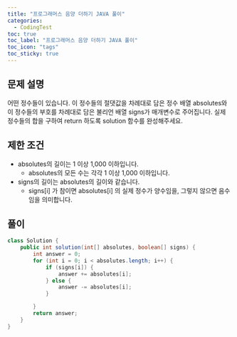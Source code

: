 ```yaml
---
title: "프로그래머스 음양 더하기 JAVA 풀이"
categories:
  - CodingTest
toc: true
toc_label: "프로그래머스 음양 더하기 JAVA 풀이"
toc_icon: "tags"
toc_sticky: true
---
```

## 문제 설명
어떤 정수들이 있습니다. 이 정수들의 절댓값을 차례대로 담은 정수 배열 absolutes와 이 정수들의 부호를 차례대로 담은 불리언 배열 signs가 매개변수로 주어집니다. 실제 정수들의 합을 구하여 return 하도록 solution 함수를 완성해주세요.

## 제한 조건
- absolutes의 길이는 1 이상 1,000 이하입니다.
  - absolutes의 모든 수는 각각 1 이상 1,000 이하입니다.
- signs의 길이는 absolutes의 길이와 같습니다.
  - signs[i] 가 참이면 absolutes[i] 의 실제 정수가 양수임을, 그렇지 않으면 음수임을 의미합니다.

## 풀이
```java
class Solution {
    public int solution(int[] absolutes, boolean[] signs) {
        int answer = 0;
        for (int i = 0; i < absolutes.length; i++) {
            if (signs[i]) {
                answer += absolutes[i];
            } else {
                answer -= absolutes[i];
            }

        }
        return answer;
    }
}
```

